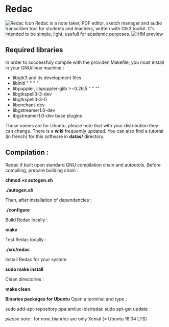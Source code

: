 # Redac

![Redac Icon](https://nsa40.casimages.com/img/2019/04/21/190421110735999272.png)
Redac is a note taker, PDF editor, sketch manager and audio transcriber tool for students and teachers, written with Gtk3 toolkit. It's intended to be simple, light, usefull for academic purposes.
![iHM preview](https://nsa40.casimages.com/img/2019/04/21/19042111032873051.png)

Required libraries
---
In order to successfuly compile with the providen Makefile, you must install in your GNU/linux machine :

- libgtk3 and its development files
- libinitl "      "      "      "
- libpoppler, libpoppler-glib >=0.26.5 "   " "" 
- libgtkspell3-3-dev
- libgtkspell3-3-0
- libenchant-dev
- libgstreamer1.0-dev
- ibgstreamer1.0-dev base plugins

Those names are for Ubuntu, please note that with your distribution they can change.
There is a **wiki** frequently updated.
You can also find a tutorial (in french) for this software in **datas/** directory.

Compilation :
-------------


Redac if built upon standard GNU compilation chain and autootols.
Before compiling, prepare building chain  :

**chmod +x autogen.sh**

**./autogen.sh**

Then, after installation of dependencies :

**./configure**

Build Redac locally :

**make**

Test Redac locally :

**./src/redac**

Install Redac for your system

**sudo make install**

Clean directories :

**make clean**


**Binaries packages for Ubuntu**
Open a terminal and type :

sudo add-apt-repository ppa:amiluc-bis/redac
sudo apt-get update

_please note_ : for now, bianries are only Xenial (= Ubuntu 16.04 LTS)
